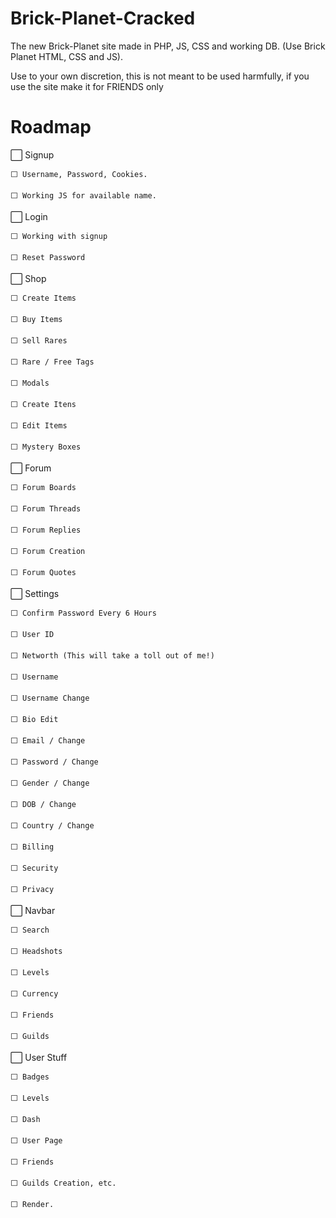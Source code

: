 # Brick-Planet-Cracked
The new Brick-Planet site made in PHP, JS, CSS and working DB. (Use Brick Planet HTML, CSS and JS).

Use to your own discretion, this is not meant to be used harmfully, if you use the site make it for FRIENDS only

# Roadmap

⬜ Signup

    ⬜ Username, Password, Cookies.

    ⬜ Working JS for available name.

⬜ Login

    ⬜ Working with signup

    ⬜ Reset Password

⬜ Shop

    ⬜ Create Items

    ⬜ Buy Items

    ⬜ Sell Rares

    ⬜ Rare / Free Tags

    ⬜ Modals

    ⬜ Create Itens

    ⬜ Edit Items

    ⬜ Mystery Boxes

⬜ Forum

    ⬜ Forum Boards

    ⬜ Forum Threads

    ⬜ Forum Replies

    ⬜ Forum Creation

    ⬜ Forum Quotes

⬜ Settings

    ⬜ Confirm Password Every 6 Hours

    ⬜ User ID

    ⬜ Networth (This will take a toll out of me!)

    ⬜ Username

    ⬜ Username Change

    ⬜ Bio Edit

    ⬜ Email / Change

    ⬜ Password / Change

    ⬜ Gender / Change

    ⬜ DOB / Change

    ⬜ Country / Change

    ⬜ Billing

    ⬜ Security

    ⬜ Privacy

⬜ Navbar

    ⬜ Search

    ⬜ Headshots

    ⬜ Levels

    ⬜ Currency

    ⬜ Friends

    ⬜ Guilds

⬜ User Stuff

    ⬜ Badges

    ⬜ Levels

    ⬜ Dash

    ⬜ User Page

    ⬜ Friends

    ⬜ Guilds Creation, etc.

    ⬜ Render.
